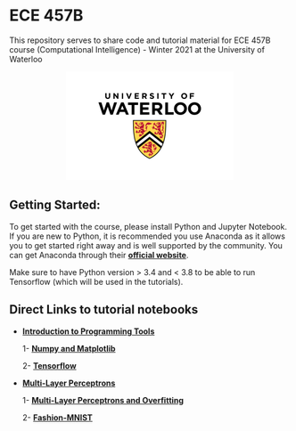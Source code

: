 # ECE 457B
This repository serves to share code and tutorial material for ECE 457B course (Computational Intelligence) - Winter 2021 at the University of Waterloo

<p align="center">
<img src="images/uwaterloo.png" alt="Uwaterloo Logo"/>
</p>

## Getting Started:
To get started with the course, please install Python and Jupyter Notebook. If you are new to Python, it is recommended you use Anaconda as it allows you to get started right away and is well supported by the community.
You can get Anaconda through their __[official website](https://www.anaconda.com)__.

Make sure to have Python version > 3.4 and < 3.8 to be able to run Tensorflow (which will be used in the tutorials).



## Direct Links to tutorial notebooks

* __[Introduction to Programming Tools](https://github.com/mm-nasr/ece457b_winter2021/tree/master/01_Intro)__

	1- __[Numpy and Matplotlib](https://github.com/mm-nasr/ece457b_winter2021/blob/master/01_Intro/numpy_matplotlib.ipynb)__

	2- __[Tensorflow](https://github.com/mm-nasr/ece457b_winter2021/blob/master/01_Intro/tensorflow.ipynb)__

* __[Multi-Layer Perceptrons](https://github.com/mm-nasr/ece457b_winter2021/tree/master/02_Multi-Layer%20Perceptrons)__

	1- __[Multi-Layer Perceptrons and Overfitting](https://github.com/mm-nasr/ece457b_winter2021/tree/master/02_Multi-Layer%20Perceptrons/mlp_mnist.ipynb)__
	
	2- __[Fashion-MNIST](https://github.com/mm-nasr/ece457b_winter2021/tree/master/02_Multi-Layer%20Perceptrons/mlp_fashionmnist.ipynb)__
